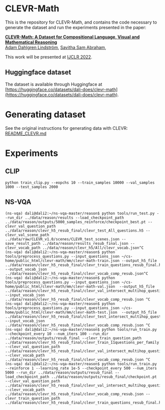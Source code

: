 # CLEVR-Math

This is the repository for CLEVR-Math, and contains the code necessary to generate the dataset and run the experiments presented in the paper:

**[CLEVR-Math: A Dataset for Compositional Language, Visual and Mathematical Reasoning](https://arxiv.org/abs/2208.05358)**
 <br>
 <a href='https://www.umu.se/en/staff/adam-dahlgren-lindstrom/'>Adam Dahlgren Lindström</a>,
 <a href='https://www.oru.se/english/employee/savitha_sam-abraham'>Savitha Sam Abraham</a>,
 <br>

This work will be presented at [IJCLR 2022](ijclr22.doc.ic.ac.uk/).

## Huggingface dataset

The dataset is available through Huggingface at [https://huggingface.co/datasets/dali-does/clevr-math](https://huggingface.co/datasets/dali-does/clevr-math).



# Generating dataset
See the original instructions for generating data with CLEVR: [README_CLEVR.md](README_CLEVR.md)


# Experiments

## CLIP

`python train_clip.py --eopchs 10 --train_samples 10000 --val_samples 1000 --test_samples 2000`

## NS-VQA

```
(ns-vqa) dali@dali2:~/ns-vqa-master/reason$ python tools/run_test.py --run_dir ../data/reason/results --load_checkpoint_path ../data/reason/outputs/5000_samples_reinforce/checkpoint_best.pt --clevr_val_question_path ../data/reason/clevr_h5_resub_final/clevr_test_All_questions.h5 --clevr_val_scene_path ../data/raw/CLEVR_v1.0/scenes/CLEVR_test_scenes.json --save_result_path ../data/reason/results_resub_final.json --clevr_vocab_path ../data/reason/clevr_h5/All/clevr_vocab.json^C
(ns-vqa) dali@dali2:~/ns-vqa-master/reason$ python tools/preprocess_questions.py --input_questions_json ~/cs-home/public_html/clevr-math/mm/clevr-math-train.json --output_h5_file ../data/reason/clevr_h5_resub_final/clevr_train_questions_resub_final.h5 --output_vocab_json ../data/reason/clevr_h5_resub_final/clevr_vocab_comp_resub.json^C
(ns-vqa) dali@dali2:~/ns-vqa-master/reason$ python tools/preprocess_questions.py --input_questions_json ~/cs-home/public_html/clevr-math/mm/clevr-math-val.json  --output_h5_file ../data/reason/clevr_h5_resub_final/clevr_val_intersect_multihop_questions_resub.h5 --input_vocab_json ../data/reason/clevr_h5_resub_final/clevr_vocab_comp_resub.json ^C
(ns-vqa) dali@dali2:~/ns-vqa-master/reason$ python tools/preprocess_questions.py --input_questions_json ~/cs-home/public_html/clevr-math/mm/clevr-math-test.json  --output_h5_file ../data/reason/clevr_h5_resub_final/clevr_test_intersect_multihop_questions_resub_final.h5 --input_vocab_json ../data/reason/clevr_h5_resub_final/clevr_vocab_comp_resub.json ^C
(ns-vqa) dali@dali2:~/ns-vqa-master/reason$ python tools/run_train.py --checkpoint_every 10 --num_iters 100 --run_dir ../data/reason/outputs/resub_final --clevr_train_question_path ../data/reason/clevr_h5_resub_final/clevr_train_11questions_per_family.h5 --clevr_val_question_path ../data/reason/clevr_h5_resub_final/clevr_val_intersect_multihop_questions_resub.h5 --clevr_vocab_path ../data/reason/clevr_h5_resub_final/clevr_vocab_comp_resub.json ^C
(ns-vqa) dali@dali2:~/ns-vqa-master/reason$ python tools/run_train.py --reinforce 1 --learning_rate 1e-5 --checkpoint_every 500 --num_iters 5000 --run_dir ../data/reason/outputs/resub_final --load_checkpoint_path ../data/reason/outputs/resub_final/checkpoint.pt --clevr_val_question_path ../data/reason/clevr_h5_resub_final/clevr_val_intersect_multihop_questions_resub.h5 --clevr_vocab_path ../data/reason/clevr_h5_resub_final/clevr_vocab_comp_resub.json --clevr_train_question_path ../data/reason/clevr_h5_resub_final/clevr_train_questions_resub_final.h5
```
